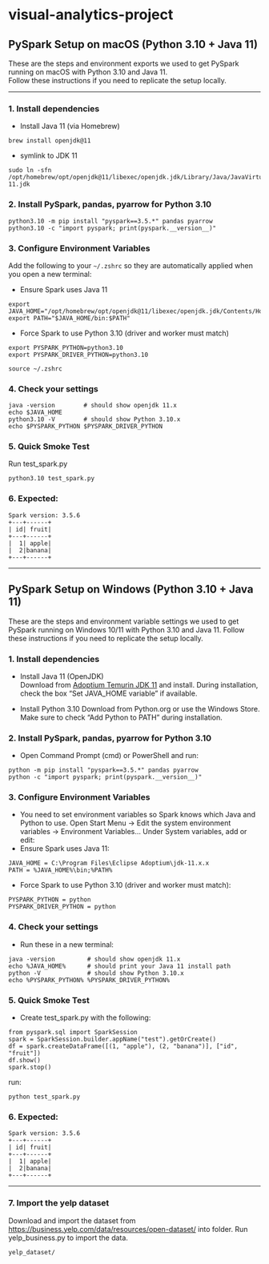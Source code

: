# visual-analytics-project

## PySpark Setup on macOS (Python 3.10 + Java 11)

These are the steps and environment exports we used to get PySpark running on macOS with Python 3.10 and Java 11.  
Follow these instructions if you need to replicate the setup locally.

---

### 1. Install dependencies

* Install Java 11 (via Homebrew)
```
brew install openjdk@11
```

* symlink to JDK 11
```
sudo ln -sfn /opt/homebrew/opt/openjdk@11/libexec/openjdk.jdk/Library/Java/JavaVirtualMachines/openjdk-11.jdk
```

### 2. Install PySpark, pandas, pyarrow for Python 3.10
```
python3.10 -m pip install "pyspark==3.5.*" pandas pyarrow
python3.10 -c "import pyspark; print(pyspark.__version__)"
```

### 3. Configure Environment Variables

Add the following to your `~/.zshrc` so they are automatically applied when you open a new terminal:

* Ensure Spark uses Java 11
```
export JAVA_HOME="/opt/homebrew/opt/openjdk@11/libexec/openjdk.jdk/Contents/Home"
export PATH="$JAVA_HOME/bin:$PATH"
```

* Force Spark to use Python 3.10 (driver and worker must match)
```
export PYSPARK_PYTHON=python3.10
export PYSPARK_DRIVER_PYTHON=python3.10
```
```
source ~/.zshrc
```

### 4. Check your settings
```
java -version        # should show openjdk 11.x
echo $JAVA_HOME
python3.10 -V        # should show Python 3.10.x
echo $PYSPARK_PYTHON $PYSPARK_DRIVER_PYTHON
```

### 5. Quick Smoke Test
Run test_spark.py
```
python3.10 test_spark.py
```

### 6. Expected:
```
Spark version: 3.5.6
+---+------+
| id| fruit|
+---+------+
|  1| apple|
|  2|banana|
+---+------+
```

------------------------------------------------------------------------------------
## PySpark Setup on Windows (Python 3.10 + Java 11)

These are the steps and environment variable settings we used to get PySpark running on Windows 10/11 with Python 3.10 and Java 11.
Follow these instructions if you need to replicate the setup locally.

### 1. Install dependencies

* Install Java 11 (OpenJDK)  
  Download from [Adoptium Temurin JDK 11](https://adoptium.net/temurin/releases/?version=11) and install.
  During installation, check the box “Set JAVA_HOME variable” if available.

* Install Python 3.10
  Download from Python.org or use the Windows Store.
  Make sure to check “Add Python to PATH” during installation.

### 2. Install PySpark, pandas, pyarrow for Python 3.10
* Open Command Prompt (cmd) or PowerShell and run:
```
python -m pip install "pyspark==3.5.*" pandas pyarrow
python -c "import pyspark; print(pyspark.__version__)"
```

### 3. Configure Environment Variables
* You need to set environment variables so Spark knows which Java and Python to use.
  Open Start Menu → Edit the system environment variables → Environment Variables…
  Under System variables, add or edit:
* Ensure Spark uses Java 11:
```
JAVA_HOME = C:\Program Files\Eclipse Adoptium\jdk-11.x.x
PATH = %JAVA_HOME%\bin;%PATH%
```
* Force Spark to use Python 3.10 (driver and worker must match):
```
PYSPARK_PYTHON = python
PYSPARK_DRIVER_PYTHON = python
```

### 4. Check your settings
 * Run these in a new terminal:
```
java -version         # should show openjdk 11.x
echo %JAVA_HOME%      # should print your Java 11 install path
python -V             # should show Python 3.10.x
echo %PYSPARK_PYTHON% %PYSPARK_DRIVER_PYTHON%
```

### 5. Quick Smoke Test
  * Create test_spark.py with the following:
```
from pyspark.sql import SparkSession
spark = SparkSession.builder.appName("test").getOrCreate()
df = spark.createDataFrame([(1, "apple"), (2, "banana")], ["id", "fruit"])
df.show()
spark.stop()
```

run:
```
python test_spark.py
```


### 6. Expected:
```
Spark version: 3.5.6
+---+------+
| id| fruit|
+---+------+
|  1| apple|
|  2|banana|
+---+------+
```

------------------------------------------------------------------------------------

### 7. Import the yelp dataset
Download and import the dataset from https://business.yelp.com/data/resources/open-dataset/ into folder. Run yelp_business.py to import the data. 
```
yelp_dataset/ 
```